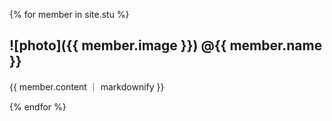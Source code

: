 {% for member in site.stu %}
  <h2> ![photo]({{ member.image }}) @{{ member.name }}</h2>
    <p> {{ member.content ｜ markdownify }}</p>
{% endfor %}
